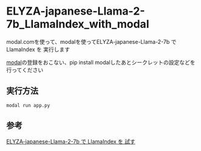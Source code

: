 # ELYZA-japanese-Llama-2-7b_LlamaIndex_with_modal
modal.comを使って、modalを使ってELYZA-japanese-Llama-2-7b で LlamaIndex を 実行します


[modal](https://modal.com)の登録をおこない、pip install modalしたあとシークレットの設定などを行ってください


## 実行方法

`modal run app.py`

## 参考
[ELYZA-japanese-Llama-2-7b で LlamaIndex を 試す](https://note.com/npaka/n/nbe5f9849b723)
